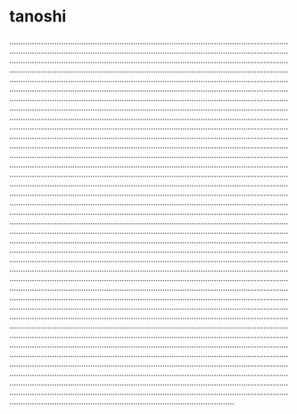 # tanoshi

............................................................................................................................................................................................................................................................................................................................................................................................................................................................................................................................................................................................................................................................................................................................................................................................................................................................................................................................................................................................................................................................................................................................................................................................................................................................................................................................................................................................................................................................................................................................................................................................................................................................................................................................................................................................................................................................................................................................................................................................................................................................................................................................................................................................................................................................................................................................................................................................................................................................................................................................................................................................................................................................................................................................................................................................................................................................................................................................................................................................................................................................................................................................................................................................................................................................................................................................................................................................................................................................................................................................................................................................................................................................................................................................................................................................................................................................................................................................................................................................................................................................................................................................................................................................................................................................................................................................................................................................................................................................................................................................................................................................................................................................................................................................................................................................................................................................................................................................................................................................................